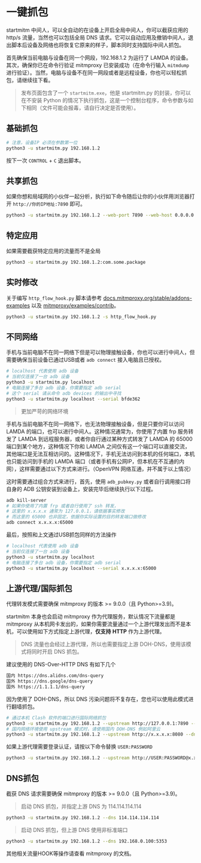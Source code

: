 # 一键抓包

startmitm 中间人，可以全自动的在设备上开启全局中间人，你可以截获应用的 http/s 流量，当然也可以包括全局 DNS 请求。它可以自动应用及撤销中间人，退出脚本后设备及网络也将恢复它原来的样子，脚本同时支持国际中间人抓包。

首先确保当前电脑与设备在同一个网段，192.168.1.2 为运行了 LAMDA 的设备。其次，确保你已在命令行验证 mitmproxy 已安装成功（在命令行输入 `mitmdump` 进行验证）。当然，电脑与设备不在同一网段或者是远程设备，你也可以轻松抓包，请继续往下看。


> 发布页面包含了一个 `startmitm.exe`，他是 startmitm.py 的封装，你可以在不安装 Python 的情况下执行抓包，这是一个控制台程序，命令参数与如下相同（文件可能会报毒，请自行决定是否使用）。

## 基础抓包

```bash
# 注意，设备IP 必须在参数第一位
python3 -u startmitm.py 192.168.1.2
```

按下一次 `CONTROL` + `C` 退出脚本。



## 共享抓包

如果你想和局域网的小伙伴一起分析，执行如下命令随后让你的小伙伴用浏览器打开 `http://你的IP地址:7890` 即可。

```bash
python3 -u startmitm.py 192.168.1.2 --web-port 7890 --web-host 0.0.0.0
```

## 特定应用

如果需要截获特定应用的流量而不是全局
```bash
python3 -u startmitm.py 192.168.1.2:com.some.package
```

## 实时修改

关于编写 `http_flow_hook.py` 脚本请参考 [docs.mitmproxy.org/stable/addons-examples](https://docs.mitmproxy.org/stable/addons-examples/) 以及 [mitmproxy/examples/contrib](https://github.com/mitmproxy/mitmproxy/tree/9.0.0/examples/contrib)。

```bash
python3 -u startmitm.py 192.168.1.2 -s http_flow_hook.py
```

## 不同网络

手机与当前电脑不在同一网络下但是可以物理接触设备，你也可以进行中间人，但需要确保当前设备已通过USB或者 `adb connect` 接入电脑且已授权。

```bash
# localhost 代表使用 adb 设备
# 当前仅连接了一台 adb 设备
python3 -u startmitm.py localhost
# 电脑连接了多台 adb 设备，你需要指定 adb serial
# 这个 serial 请从命令 adb devices 的输出中寻找
python3 -u startmitm.py localhost --serial bfde362
```

> 更加严苛的网络环境

手机与当前电脑不在同一网络下，也无法物理接触设备，但是只要你可以访问 LAMDA 的端口，也可以进行中间人。这种情况通常为，你使用了内置 frp 服务转发了 LAMDA 到远程服务器，或者你自行通过某种方式转发了 LAMDA 的 65000 端口到某个地方，这种情况下你和 LAMDA 之间仅有这一个端口可以直接交流，其他端口是无法互相访问的。这种情况下，手机无法访问到本机的任何端口，本机也只能访问到手机的 LAMDA 端口（或者手机有公网IP，但本机在不互通的内网），这样需要通过以下方式来进行。（OpenVPN 网络互通，并不属于以上情况）

这时需要通过组合方式来进行，首先，使用 `adb_pubkey.py` 或者自行调用接口将自身的 ADB 公钥安装到设备上，安装完毕后继续执行以下过程。

```bash
adb kill-server
# 如果你使用了内置 frp 或者自行使用了 ssh 转发，
# 这里的 x.x.x.x 通常为 127.0.0.1，请依据事实修改
# 而这里的 65000 也非固定，依据你实际设置的目的转发端口做修改
adb connect x.x.x.x:65000
```

最后，按照和上文通过USB抓包同样的方法操作

```bash
# localhost 代表使用 adb 设备
# 当前仅连接了一台 adb 设备
python3 -u startmitm.py localhost
# 电脑连接了多台 adb 设备，你需要指定 adb serial
python3 -u startmitm.py localhost --serial x.x.x.x:65000
```

## 上游代理/国际抓包

代理转发模式需要确保 mitmproxy 的版本 >= 9.0.0（且 Python>=3.9)。

startmitm 本身也会启动 mitmproxy 作为代理服务，默认情况下流量都是 mitmproxy 从本机网卡发出的，如果你需要流量通过一个上游代理发出而不是本机，可以使用如下方式指定上游代理，**仅支持** **HTTP** 作为上游代理。

> DNS 流量也会经过上游代理，所以也需要指定上游 DOH-DNS，使用该模式将同时开启 DNS 抓包。

建议使用的 DNS-Over-HTTP DNS 有如下几个

```bash
国内 https://dns.alidns.com/dns-query
国外 https://dns.google/dns-query
国外 https://1.1.1.1/dns-query
```

因为使用了 DOH-DNS，所以 DNS 污染问题将不复存在，您也可以使用此模式进行翻墙抓包。

```bash
# 通过本机 Clash 软件的端口进行国际网络抓包
python3 -u startmitm.py 192.168.1.2 --upstream http://127.0.0.1:7890 --dns https://dns.google/dns-query
# 国内网络环境使用 upstream 模式时，请使用国内 DOH-DNS 例如阿里云
python3 -u startmitm.py 192.168.1.2 --upstream http://x.x.x.x:8080 --dns https://dns.alidns.com/dns-query
```

如果上游代理需要登录认证，请按以下命令替换 `USER:PASSWORD`

```bash
python3 -u startmitm.py 192.168.1.2 --upstream http://USER:PASSWORD@x.x.x.x:8080 --dns https://dns.alidns.com/dns-query
```

## DNS抓包

截获 DNS 请求需要确保 mitmproxy 的版本 >= 9.0.0（且 Python>=3.9)。

> 启动 DNS 抓包，并指定上游 DNS 为 114.114.114.114

```bash
python3 -u startmitm.py 192.168.1.2 --dns 114.114.114.114
```

> 启动 DNS 抓包，但上游 DNS 使用非标准端口

```bash
python3 -u startmitm.py 192.168.1.2 --dns 192.168.0.100:5353
```

其他相关流量HOOK等操作请查看 mitmproxy 的文档。
